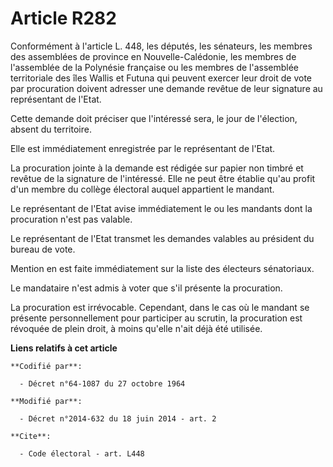 # Article R282

Conformément à l'article L. 448, les députés, les sénateurs, les membres des assemblées de province en Nouvelle-Calédonie,
les membres de l'assemblée de la Polynésie française ou les membres de l'assemblée territoriale des îles Wallis et Futuna qui
peuvent exercer leur droit de vote par procuration doivent adresser une demande revêtue de leur signature au représentant de
l'Etat. 

Cette demande doit préciser que l'intéressé sera, le jour de l'élection, absent du territoire. 

Elle est immédiatement enregistrée par le représentant de l'Etat. 

La procuration jointe à la demande est rédigée sur papier non timbré et revêtue de la signature de l'intéressé. Elle ne peut
être établie qu'au profit d'un membre du collège électoral auquel appartient le mandant. 

Le représentant de l'Etat avise immédiatement le ou les mandants dont la procuration n'est pas valable. 

Le représentant de l'Etat transmet les demandes valables au président du bureau de vote. 

Mention en est faite immédiatement sur la liste des électeurs sénatoriaux. 

Le mandataire n'est admis à voter que s'il présente la procuration. 

La procuration est irrévocable. Cependant, dans le cas où le mandant se présente personnellement pour participer au scrutin,
la procuration est révoquée de plein droit, à moins qu'elle n'ait déjà été utilisée.

**Liens relatifs à cet article**

	**Codifié par**:

	  - Décret n°64-1087 du 27 octobre 1964

	**Modifié par**:

	  - Décret n°2014-632 du 18 juin 2014 - art. 2

	**Cite**:

	  - Code électoral - art. L448
